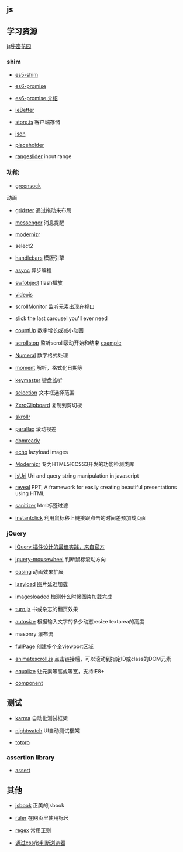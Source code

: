 ﻿## js

## 学习资源

[js秘密花园](http://bonsaiden.github.io/JavaScript-Garden/zh/)

### shim

* [es5-shim](https://github.com/kriskowal/es5-shim)

* [es6-promise](https://github.com/jakearchibald/es6-promise)

* [es6-promise 介绍](http://www.html5rocks.com/zh/tutorials/es6/promises/)

* [ieBetter](https://github.com/zhangxinxu/ieBetter.js)

* [store.js](https://github.com/marcuswestin/store.js)
客户端存储

* [json](http://www.json.org/)

* [placeholder](https://github.com/mathiasbynens/jquery-placeholder)

* [rangeslider](https://github.com/andreruffert/rangeslider.js/blob/develop/dist/rangeslider.js)
input range


### 功能

* [greensock](https://github.com/greensock/GreenSock-JS)

动画

* [gridster](https://github.com/ducksboard/gridster.js)
通过拖动来布局

* [messenger](https://github.com/HubSpot/messenger)
消息提醒

* [modernizr](http://modernizr.com/)

* select2

* [handlebars](http://handlebarsjs.com/)
模版引擎

* [async](https://github.com/caolan/async)
异步编程

* [swfobject](https://github.com/swfobject/swfobject)
flash播放

* [videojs](http://www.videojs.com/)

* [scrollMonitor](https://github.com/sakabako/scrollMonitor)
监听元素出现在视口

* [slick](https://github.com/kenwheeler/slick)
the last carousel you'll ever need

* [countUp](https://github.com/inorganik/countUp.js)
数字增长或减小动画

* [scrollstop](http://james.padolsey.com/javascript/special-scroll-events-for-jquery/)
监听scroll滚动开始和结束 [example](http://www.ghugo.com/special-scroll-events-for-jquery/)

* [Numeral](https://github.com/adamwdraper/Numeral-js)
数字格式处理

* [moment](http://momentjs.com/)
解析，格式化日期等

* [keymaster](https://github.com/madrobby/keymaster)
键盘监听

* [selection](http://lab.lepture.com/selection.js/)
文本框选择范围

* [ZeroClipboard](http://jonrohan.github.com/ZeroClipboard/)
复制到剪切板

* [skrollr](https://github.com/Prinzhorn/skrollr)
* [parallax](http://wagerfield.github.io/parallax/)
滚动视差

* [domready](https://github.com/ded/domready)

* [echo](https://github.com/toddmotto/echo/blob/master/dist/echo.js)
lazyload images

* [Modernizr](https://github.com/Modernizr/Modernizr)
专为HTML5和CSS3开发的功能检测类库

* [jsUri](https://github.com/derek-watson/jsUri)
Uri and query string manipulation in javascript

* [reveal](https://github.com/hakimel/reveal.js/)
PPT, A framework for easily creating beautiful presentations using HTML

* [sanitizer](https://github.com/zenxds/html-sanitizer)
html标签过滤


* [instantclick](https://github.com/dieulot/instantclick)
利用鼠标移上链接跟点击的时间差预加载页面

### jQuery
* [jQuery 插件设计的最佳实践，来自官方](http://learn.jquery.com/plugins/)

* [jquery-mousewheel](https://github.com/brandonaaron/jquery-mousewheel)
判断鼠标滚动方向

* [easing](http://gsgd.co.uk/sandbox/jquery/easing/)
动画效果扩展

* [lazyload](https://github.com/tuupola/jquery_lazyload)
图片延迟加载

* [imagesloaded](https://github.com/desandro/imagesloaded)
检测什么时候图片加载完成

* [turn.js](https://github.com/blasten/turn.js)
书或杂志的翻页效果

* [autosize](https://github.com/jackmoore/autosize)
根据输入文字的多少动态resize textarea的高度

* masonry
瀑布流

* [fullPage](https://github.com/alvarotrigo/fullPage.js)
创建多个全viewport区域

* [animatescroll.js](https://github.com/ramswaroop/animatescroll.js)
点击链接后，可以滚动到指定ID或class的DOM元素

* [equalize](http://tsvensen.github.io/equalize.js/)
让元素等高或等宽，支持IE8+

* [component](http://component.io/)

## 测试

* [karma](https://github.com/karma-runner/karma)
自动化测试框架

* [nightwatch](https://github.com/beatfactor/nightwatch)
UI自动测试框架

* [totoro](http://totorojs.org/)

### assertion library

* [assert](https://github.com/Jxck/assert/blob/master/assert.js)

## 其他
* [jsbook](https://github.com/RubyLouvre/jsbook)
正美的jsbook

* [ruler](https://github.com/mark-rolich/RulersGuides.js)
在网页里使用标尺

* [regex](http://www.w3cfuns.com/tools.php?mod=regex)
常用正则

* [通过css/js判断浏览器](http://browserhacks.com/)
